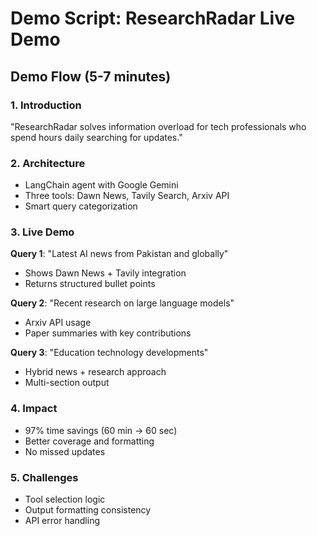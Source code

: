 # Demo Script: ResearchRadar Live Demo

## Demo Flow (5-7 minutes)

### 1. Introduction 
"ResearchRadar solves information overload for tech professionals who spend hours daily searching for updates."

### 2. Architecture 
- LangChain agent with Google Gemini
- Three tools: Dawn News, Tavily Search, Arxiv API
- Smart query categorization

### 3. Live Demo 
**Query 1**: "Latest AI news from Pakistan and globally"
- Shows Dawn News + Tavily integration
- Returns structured bullet points

**Query 2**: "Recent research on large language models"  
- Arxiv API usage
- Paper summaries with key contributions

**Query 3**: "Education technology developments"
- Hybrid news + research approach
- Multi-section output

### 4. Impact
- 97% time savings (60 min → 60 sec)
- Better coverage and formatting
- No missed updates

### 5. Challenges 
- Tool selection logic
- Output formatting consistency
- API error handling